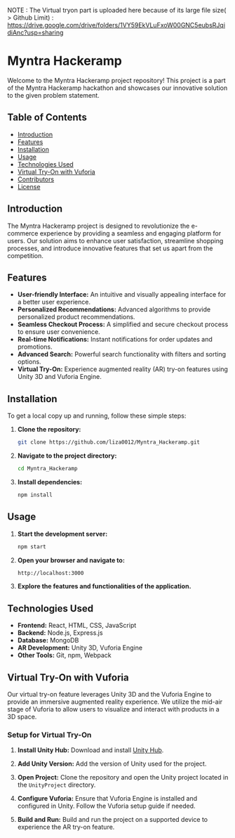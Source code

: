NOTE : The Virtual tryon part is uploaded here because of its large file size( > Github Limit) : https://drive.google.com/drive/folders/1VY59EkVLuFxoW00GNC5eubsRJqidiAnc?usp=sharing
# Myntra Hackeramp

Welcome to the Myntra Hackeramp project repository! This project is a part of the Myntra Hackeramp hackathon and showcases our innovative solution to the given problem statement.

## Table of Contents

- [Introduction](#introduction)
- [Features](#features)
- [Installation](#installation)
- [Usage](#usage)
- [Technologies Used](#technologies-used)
- [Virtual Try-On with Vuforia](#virtual-try-on-with-vuforia)
- [Contributors](#contributors)
- [License](#license)

## Introduction

The Myntra Hackeramp project is designed to revolutionize the e-commerce experience by providing a seamless and engaging platform for users. Our solution aims to enhance user satisfaction, streamline shopping processes, and introduce innovative features that set us apart from the competition.

## Features

- **User-friendly Interface:** An intuitive and visually appealing interface for a better user experience.
- **Personalized Recommendations:** Advanced algorithms to provide personalized product recommendations.
- **Seamless Checkout Process:** A simplified and secure checkout process to ensure user convenience.
- **Real-time Notifications:** Instant notifications for order updates and promotions.
- **Advanced Search:** Powerful search functionality with filters and sorting options.
- **Virtual Try-On:** Experience augmented reality (AR) try-on features using Unity 3D and Vuforia Engine.

## Installation

To get a local copy up and running, follow these simple steps:

1. **Clone the repository:**
    ```sh
    git clone https://github.com/liza0012/Myntra_Hackeramp.git
    ```

2. **Navigate to the project directory:**
    ```sh
    cd Myntra_Hackeramp
    ```

3. **Install dependencies:**
    ```sh
    npm install
    ```

## Usage

1. **Start the development server:**
    ```sh
    npm start
    ```

2. **Open your browser and navigate to:**
    ```sh
    http://localhost:3000
    ```

3. **Explore the features and functionalities of the application.**

## Technologies Used

- **Frontend:** React, HTML, CSS, JavaScript
- **Backend:** Node.js, Express.js
- **Database:** MongoDB
- **AR Development:** Unity 3D, Vuforia Engine
- **Other Tools:** Git, npm, Webpack

## Virtual Try-On with Vuforia

Our virtual try-on feature leverages Unity 3D and the Vuforia Engine to provide an immersive augmented reality experience. We utilize the mid-air stage of Vuforia to allow users to visualize and interact with products in a 3D space.

### Setup for Virtual Try-On

1. **Install Unity Hub:** Download and install [Unity Hub](https://unity3d.com/get-unity/download).

2. **Add Unity Version:** Add the version of Unity used for the project.

3. **Open Project:** Clone the repository and open the Unity project located in the `UnityProject` directory.

4. **Configure Vuforia:** Ensure that Vuforia Engine is installed and configured in Unity. Follow the Vuforia setup guide if needed.

5. **Build and Run:** Build and run the project on a supported device to experience the AR try-on feature.

